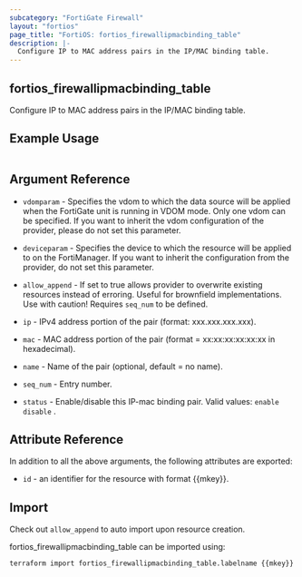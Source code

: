 ```yaml
---
subcategory: "FortiGate Firewall"
layout: "fortios"
page_title: "FortiOS: fortios_firewallipmacbinding_table"
description: |-
  Configure IP to MAC address pairs in the IP/MAC binding table.
---
```


## fortios_firewallipmacbinding_table
Configure IP to MAC address pairs in the IP/MAC binding table.

## Example Usage

```hcl

```

## Argument Reference
* `vdomparam` - Specifies the vdom to which the data source will be applied when the FortiGate unit is running in VDOM mode. Only one vdom can be specified. If you want to inherit the vdom configuration of the provider, please do not set this parameter.
* `deviceparam` - Specifies the device to which the resource will be applied to on the FortiManager. If you want to inherit the configuration from the provider, do not set this parameter.
* `allow_append` - If set to true allows provider to overwrite existing resources instead of erroring. Useful for brownfield implementations. Use with caution! Requires `seq_num` to be defined.

* `ip` - IPv4 address portion of the pair (format: xxx.xxx.xxx.xxx).
* `mac` - MAC address portion of the pair (format = xx:xx:xx:xx:xx:xx in hexadecimal).
* `name` - Name of the pair (optional, default = no name).
* `seq_num` - Entry number.
* `status` - Enable/disable this IP-mac binding pair. Valid values: `enable` `disable` .

## Attribute Reference

In addition to all the above arguments, the following attributes are exported:
* `id` - an identifier for the resource with format {{mkey}}.

## Import

Check out `allow_append` to auto import upon resource creation.

fortios_firewallipmacbinding_table can be imported using:
```sh
terraform import fortios_firewallipmacbinding_table.labelname {{mkey}}
```
